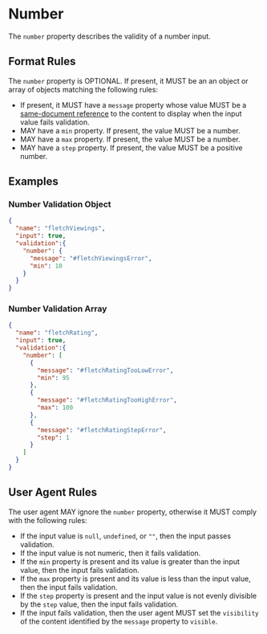 # Number

The `number` property describes the validity of a number input.

## Format Rules

The `number` property is OPTIONAL. If present, it MUST be an an object or array of objects matching the following rules:

- If present, it MUST have a `message` property whose value MUST be a [same-document reference](#same-document-reference) to the content to display when the input value fails validation.
- MAY have a `min` property. If present, the value MUST be a number.
- MAY have a `max` property. If present, the value MUST be a number.
- MAY have a `step` property. If present, the value MUST be a positive number.

## Examples

### Number Validation Object

```json
{
  "name": "fletchViewings",
  "input": true,
  "validation":{
    "number": {
      "message": "#fletchViewingsError",
      "min": 10
    }
  }
}
```

### Number Validation Array

```json
{
  "name": "fletchRating",
  "input": true,
  "validation":{
    "number": [
      {
        "message": "#fletchRatingTooLowError",
        "min": 95
      },
      {
        "message": "#fletchRatingTooHighError",
        "max": 100
      },
      {
        "message": "#fletchRatingStepError",
        "step": 1
      }
    ]
  }
}
```

## User Agent Rules

The user agent MAY ignore the `number` property, otherwise it MUST comply with the following rules:

- If the input value is `null`, `undefined`, or `""`, then the input passes validation.
- If the input value is not numeric, then it fails validation.
- If the `min` property is present and its value is greater than the input value, then the input fails validation.
- If the `max` property is present and its value is less than the input value, then the input fails validation.
- If the `step` property is present and the input value is not evenly divisible by the `step` value, then the input fails validation.
- If the input fails validation, then the user agent MUST set the `visibility` of the content identified by the `message` property to `visible`.
